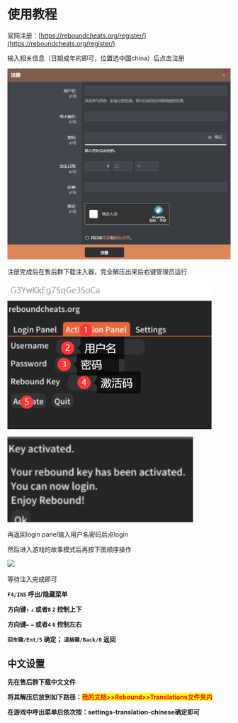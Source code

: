 # 使用教程

官网注册：[https://reboundcheats.org/register/](https://reboundcheats.org/register/)

输入相关信息（日期成年的即可，位置选中国china）后点击注册

![](<../../.gitbook/assets/image (5).png>)

注册完成后在售后群下载注入器，完全解压出来后右键管理员运行

![](../../.gitbook/assets/UDRNX.png)

![](<../../.gitbook/assets/image (10).png>)

再返回login panel输入用户名密码后点login

然后进入游戏的故事模式后再按下图顺序操作

![](../../.gitbook/assets/0C{2N1\[9]902\~3O$\(C\`5BZG.png)

等待注入完成即可

**`F4/INS` 呼出/隐藏菜单**

**方向键`↑`  `↓` 或者`8`  `2` 控制上下**

**方向键`←`  `→` 或者`4`  `6` 控制左右**

**`回车键/Ent/5` 确定； `退格键/Back/0` 返回**

## **中文设置**

**先在售后群下载中文文件**

**将其解压后放到如下路径：**<mark style="color:red;">**我的文档>>Rebound>>Translations文件夹内**</mark>

**在游戏中呼出菜单后依次按：settings-translation-chinese确定即可**
